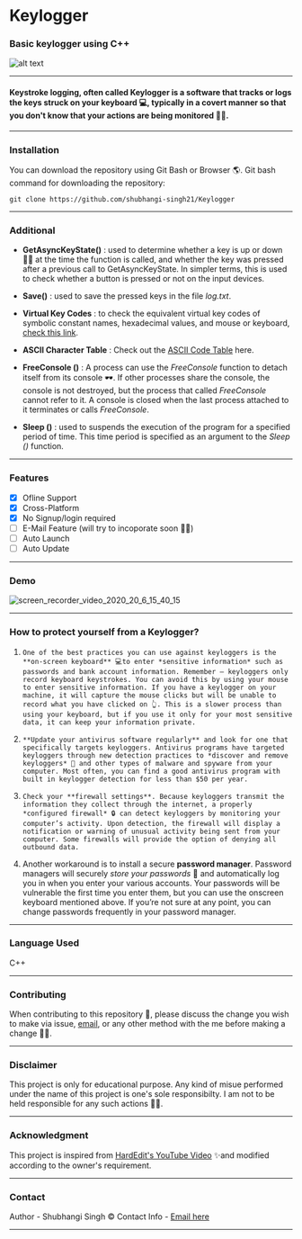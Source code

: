 # Keylogger

### Basic keylogger using C++

![alt text](https://www.macitynet.it/wp-content/uploads/2017/12/Keylogger740.jpg "Keylogger")
____
#### Keystroke logging, often called Keylogger is a software that tracks or logs the keys struck on your keyboard 💻, typically in a covert manner so that you don't know that your actions are being monitored 👩‍💻.
____
### Installation
 You can download the repository using Git Bash or Browser 🌎.
 Git bash command for downloading the repository:
```console
git clone https://github.com/shubhangi-singh21/Keylogger
```
____
### Additional
- **GetAsyncKeyState()** : used to determine whether a key is up or down 🔼🔽 at the time the function is called, and whether the key was pressed after a previous call to GetAsyncKeyState. In simpler terms, this is used to check whether a button is pressed or not on the input devices. 


- **Save()** : used to save the pressed keys in the file *log.txt*.


- **Virtual Key Codes** : to check the equivalent virtual key codes of symbolic constant names, hexadecimal values, and mouse or keyboard, [check this link](https://docs.microsoft.com/en-us/windows/win32/inputdev/virtual-key-codes "Microsoft VirtualKey Codes").


- **ASCII Character Table** : Check out the [ASCII Code Table](http://www.asciitable.com/ "ASCII Table") here.


- **FreeConsole ()** : A process can use the *FreeConsole* function to detach itself from its console 🕶. If other processes share the console, the console is not destroyed, but the process that called *FreeConsole* cannot refer to it. A console is closed when the last process attached to it terminates or calls *FreeConsole*. 


- **Sleep ()** : used to suspends the execution of the program for a specified period of time. This time period is specified as an argument to the *Sleep ()* function.
____
### Features
- [x] Ofline Support
- [x] Cross-Platform
- [x] No Signup/login required
- [ ] E-Mail Feature (will try to incoporate soon 👩‍💻)
- [ ] Auto Launch
- [ ] Auto Update
____
### Demo

![screen_recorder_video_2020_20_6_15_40_15](https://user-images.githubusercontent.com/66862125/85199981-592a9400-b311-11ea-9219-66cef3c09433.gif)

____
### How to protect yourself from a Keylogger?

1.	   One of the best practices you can use against keyloggers is the **on-screen keyboard** 💻to enter *sensitive information* such as passwords and bank account information. Remember — keyloggers only record keyboard keystrokes. You can avoid this by using your mouse to enter sensitive information. If you have a keylogger on your machine, it will capture the mouse clicks but will be unable to record what you have clicked on 👆. This is a slower process than using your keyboard, but if you use it only for your most sensitive data, it can keep your information private.


2.	   **Update your antivirus software regularly** and look for one that specifically targets keyloggers. Antivirus programs have targeted keyloggers through new detection practices to *discover and remove keyloggers* 👀 and other types of malware and spyware from your computer. Most often, you can find a good antivirus program with built in keylogger detection for less than $50 per year.


3.	   Check your **firewall settings**. Because keyloggers transmit the information they collect through the internet, a properly *configured firewall* 🔒 can detect keyloggers by monitoring your computer’s activity. Upon detection, the firewall will display a notification or warning of unusual activity being sent from your computer. Some firewalls will provide the option of denying all outbound data.


4.	Another workaround is to install a secure **password manager**. Password managers will securely *store your passwords* 🔑 and automatically log you in when you enter your various accounts. Your passwords will be vulnerable the first time you enter them, but you can use the onscreen keyboard mentioned above. If you’re not sure at any point, you can change passwords frequently in your password manager.

____
### Language Used
 C++
____
### Contributing
When contributing to this repository 🍴, please discuss the change you wish to make via issue, [email](mailto:singhshubhangi211@gmail.com), or any other method with the me before making a change 🙋‍♂️.
____
### Disclaimer
 This project is only for educational purpose. Any kind of misue performed under the name of this project is one's sole responsibilty. I am not to be held responsible for any such actions 💁‍♀️.
____
### Acknowledgment 
 This project is inspired from [HardEdit's YouTube Video](https://www.youtube.com/user/HazardEdit "HazardEdit YouTube Link") ✨and modified according to the owner's requirement.
____
### Contact
Author - Shubhangi Singh ©
Contact Info - [Email here](mailto:singhshubhangi211@gmail.com)
____
